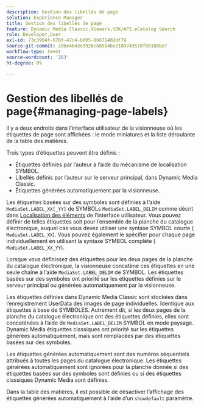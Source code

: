 ```yaml
---
description: Gestion des libellés de page
solution: Experience Manager
title: Gestion des libellés de page
feature: Dynamic Media Classic,Viewers,SDK/API,eCatalog Search
role: Developer,User
exl-id: 73c3904f-678f-47c4-b895-86671402df79
source-git-commit: 206e4643e3926cb85b4be2189743578f88180be7
workflow-type: tm+mt
source-wordcount: '263'
ht-degree: 0%

---
```


# Gestion des libellés de page{#managing-page-labels}

Il y a deux endroits dans l’interface utilisateur de la visionneuse où les étiquettes de page sont affichées : le mode miniatures et la liste déroulante de la table des matières.

Trois types d’étiquettes peuvent être définis :

* Étiquettes définies par l’auteur à l’aide du mécanisme de localisation SYMBOL.
* Libellés définis par l’auteur sur le serveur principal, dans Dynamic Media Classic.
* Étiquettes générées automatiquement par la visionneuse.

Les étiquettes basées sur des symboles sont définies à l’aide `MediaSet.LABEL_XX[_YY]` de SYMBOLs `MediaSet.LABEL_DELIM` comme décrit dans [Localisation des éléments](../../c-html5-s7-aem-asset-viewers/c-html5-20-ecatalog-viewer-about/c-html5-20-ecatalog-viewer-localization.md#concept-cbfc39344c494eb7b9f6a272cff0cc74) de l’interface utilisateur. Vous pouvez définir de telles étiquettes soit pour l’ensemble de la planche du catalogue électronique, auquel cas vous devez utiliser une syntaxe SYMBOL courte ( `MediaSet.LABEL_XX`). Vous pouvez également le spécifier pour chaque page individuellement en utilisant la syntaxe SYMBOL complète ( `MediaSet.LABEL_XX_YY`).

Lorsque vous définissez des étiquettes pour les deux pages de la planche du catalogue électronique, la visionneuse concatène ces étiquettes en une seule chaîne à l’aide `MediaSet.LABEL_DELIM` de SYMBOL. Les étiquettes basées sur des symboles ont priorité sur les étiquettes définies sur le serveur principal ou générées automatiquement par la visionneuse.

Les étiquettes définies dans Dynamic Media Classic sont stockées dans l’enregistrement UserData des images de page individuelles. Identique aux étiquettes à base de SYMBOLES. Autrement dit, si les deux pages de la planche du catalogue électronique ont des étiquettes définies, elles sont concaténées à l’aide de `MediaSet.LABEL_DELIM` SYMBOL en mode paysage. Dynamic Media étiquettes classiques ont priorité sur les étiquettes générées automatiquement, mais sont remplacées par des étiquettes basées sur des symboles.

Les étiquettes générées automatiquement sont des numéros séquentiels attribués à toutes les pages du catalogue électronique. Les étiquettes générées automatiquement sont ignorées pour la planche donnée si des étiquettes basées sur des symboles sont définies ou si des étiquettes classiques Dynamic Media sont définies.

Dans la table des matières, il est possible de désactiver l’affichage des étiquettes générées automatiquement à l’aide d’un `showdefault` paramètre.
